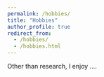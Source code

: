```yaml
---
permalink: /hobbies/
title: "Hobbies"
author_profile: true
redirect_from: 
  - /hobbies/
  - /hobbies.html
---
```



Other than research, I enjoy ....

